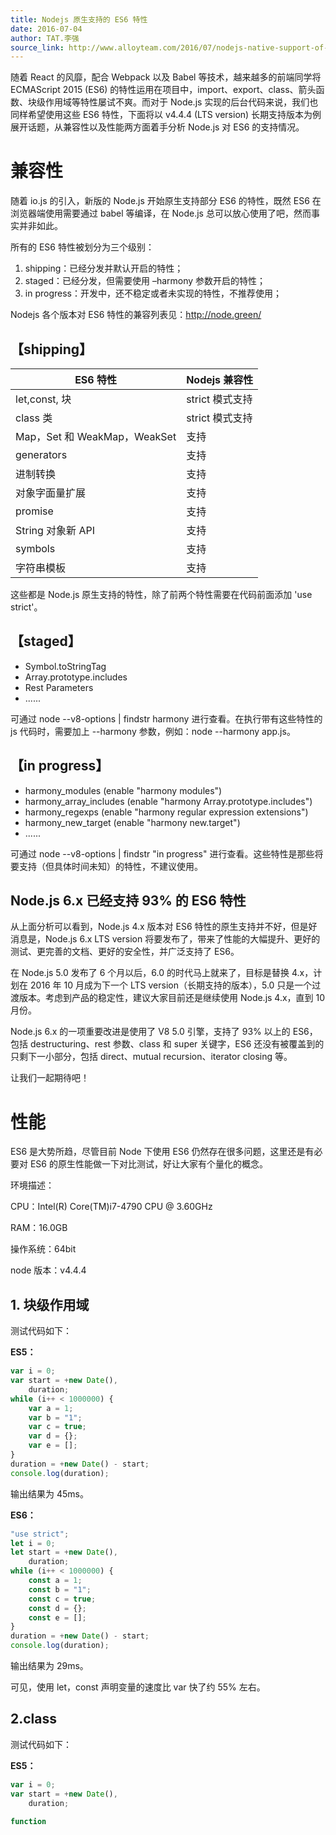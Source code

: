 ```yaml
---
title: Nodejs 原生支持的 ES6 特性
date: 2016-07-04
author: TAT.李强
source_link: http://www.alloyteam.com/2016/07/nodejs-native-support-of-the-es6-features/
---
```


<!-- {% raw %} - for jekyll -->

随着 React 的风靡，配合 Webpack 以及 Babel 等技术，越来越多的前端同学将 ECMAScript 2015 (ES6) 的特性运用在项目中，import、export、class、箭头函数、块级作用域等特性屡试不爽。而对于 Node.js 实现的后台代码来说，我们也同样希望使用这些 ES6 特性，下面将以 v4.4.4 (LTS version) 长期支持版本为例展开话题，从兼容性以及性能两方面着手分析 Node.js 对 ES6 的支持情况。

# 兼容性

随着 io.js 的引入，新版的 Node.js 开始原生支持部分 ES6 的特性，既然 ES6 在浏览器端使用需要通过 babel 等编译，在 Node.js 总可以放心使用了吧，然而事实并非如此。

所有的 ES6 特性被划分为三个级别：

1.  shipping：已经分发并默认开启的特性；
2.  staged：已经分发，但需要使用 –harmony 参数开启的特性；
3.  in progress：开发中，还不稳定或者未实现的特性，不推荐使用；

Nodejs 各个版本对 ES6 特性的兼容列表见：<http://node.green/>

## 【shipping】

| ES6 特性                    | Nodejs 兼容性  |
| ------------------------- | ----------- |
| let,const, 块              | strict 模式支持 |
| class 类                   | strict 模式支持 |
| Map，Set 和 WeakMap，WeakSet | 支持          |
| generators                | 支持          |
| 进制转换                      | 支持          |
| 对象字面量扩展                   | 支持          |
| promise                   | 支持          |
| String 对象新 API            | 支持          |
| symbols                   | 支持          |
| 字符串模板                     | 支持          |

这些都是 Node.js 原生支持的特性，除了前两个特性需要在代码前面添加 'use strict'。

## 【staged】

-   Symbol.toStringTag
-   Array.prototype.includes
-   Rest Parameters
-   ......

可通过 node --v8-options | findstr harmony 进行查看。在执行带有这些特性的 js 代码时，需要加上 --harmony 参数，例如：node --harmony app.js。

## 【in progress】

-   harmony_modules (enable "harmony modules")
-   harmony_array_includes (enable "harmony Array.prototype.includes")
-   harmony_regexps (enable "harmony regular expression extensions")
-   harmony_new_target (enable "harmony new.target")
-   ......

可通过 node --v8-options | findstr "in progress" 进行查看。这些特性是那些将要支持（但具体时间未知）的特性，不建议使用。

## Node.js 6.x 已经支持 93% 的 ES6 特性

从上面分析可以看到，Node.js 4.x 版本对 ES6 特性的原生支持并不好，但是好消息是，Node.js 6.x LTS version 将要发布了，带来了性能的大幅提升、更好的测试、更完善的文档、更好的安全性，并广泛支持了 ES6。

在 Node.js 5.0 发布了 6 个月以后，6.0 的时代马上就来了，目标是替换 4.x，计划在 2016 年 10 月成为下一个 LTS version（长期支持的版本），5.0 只是一个过渡版本。考虑到产品的稳定性，建议大家目前还是继续使用 Node.js 4.x，直到 10 月份。

Node.js 6.x 的一项重要改进是使用了 V8 5.0 引擎，支持了 93% 以上的 ES6，包括 destructuring、rest 参数、class 和 super 关键字，ES6 还没有被覆盖到的只剩下一小部分，包括 direct、mutual recursion、iterator closing 等。

让我们一起期待吧！

# 性能

ES6 是大势所趋，尽管目前 Node 下使用 ES6 仍然存在很多问题，这里还是有必要对 ES6 的原生性能做一下对比测试，好让大家有个量化的概念。

环境描述：

CPU：Intel(R) Core(TM)i7-4790 CPU @ 3.60GHz

RAM：16.0GB

操作系统：64bit

node 版本：v4.4.4

## 1. 块级作用域

测试代码如下：

**ES5：**

```javascript
var i = 0;
var start = +new Date(),
    duration;
while (i++ < 1000000) {
    var a = 1;
    var b = "1";
    var c = true;
    var d = {};
    var e = [];
}
duration = +new Date() - start;
console.log(duration);
```

输出结果为 45ms。

**ES6：**

```javascript
"use strict";
let i = 0;
let start = +new Date(),
    duration;
while (i++ < 1000000) {
    const a = 1;
    const b = "1";
    const c = true;
    const d = {};
    const e = [];
}
duration = +new Date() - start;
console.log(duration);
```

输出结果为 29ms。

可见，使用 let，const 声明变量的速度比 var 快了约 55% 左右。

## 2.class

测试代码如下：

**ES5：**

```javascript
var i = 0;
var start = +new Date(),
    duration;
 
function
```


<!-- {% endraw %} - for jekyll -->